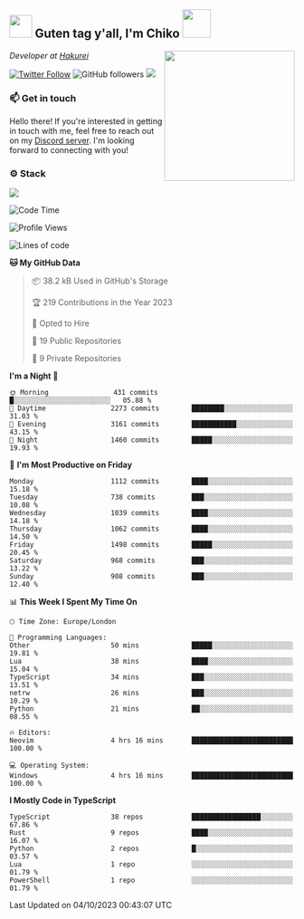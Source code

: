 <h2><img src="https://cdn.discordapp.com/emojis/1100181376730402906.gif?quality=lossless" width="40"> Guten tag y'all, I'm Chiko <img src="https://a.ppy.sh/15907233" width="50"></h2>
<a href="https://twitter.com/Zzul0714/status/1654451338179395585?s=20"><img align='right' src="https://cdn.discordapp.com/attachments/1109162815866023976/1109163700583153705/FvXKt8paEAAR6Ak1.png" width="230"></a>
<p><em>Developer at <a href="https://github.com/hakureiapp">Hakurei</a></em></p>

[![Twitter Follow](https://img.shields.io/twitter/follow/chikoxq?label=Follow)](https://twitter.com/intent/follow?screen_name=chikoxq)
![GitHub followers](https://img.shields.io/github/followers/chikof?label=Follow&style=social)
![](https://komarev.com/ghpvc/?username=chikof&color=blue)

### 📫 Get in touch
Hello there! If you're interested in getting in touch with me, feel free to reach out on my [Discord server](https://discord.gg/sejc7TnX6N). I'm looking forward to connecting with you!

### ⚙️ Stack
![](https://skillicons.dev/icons?i=git,kubernetes,docker,js,ts,cloudflare,css,deno,express,graphql,html,mongodb,nestjs,py,react,apollo,bash,java,lua,nextjs,netlify,nodejs,ps,powershell,rust,neovim,tauri,sentry,postgres,tailwind,prisma,actix)

<!--START_SECTION:waka-->
![Code Time](http://img.shields.io/badge/Code%20Time-1%2C509%20hrs%204%20mins-blue)

![Profile Views](http://img.shields.io/badge/Profile%20Views-12-blue)

![Lines of code](https://img.shields.io/badge/From%20Hello%20World%20I%27ve%20Written-6.2%20million%20lines%20of%20code-blue)

**🐱 My GitHub Data** 

> 📦 38.2 kB Used in GitHub's Storage 
 > 
> 🏆 219 Contributions in the Year 2023
 > 
> 💼 Opted to Hire
 > 
> 📜 19 Public Repositories 
 > 
> 🔑 9 Private Repositories 
 > 
**I'm a Night 🦉** 

```text
🌞 Morning                431 commits         █░░░░░░░░░░░░░░░░░░░░░░░░   05.88 % 
🌆 Daytime                2273 commits        ████████░░░░░░░░░░░░░░░░░   31.03 % 
🌃 Evening                3161 commits        ███████████░░░░░░░░░░░░░░   43.15 % 
🌙 Night                  1460 commits        █████░░░░░░░░░░░░░░░░░░░░   19.93 % 
```
📅 **I'm Most Productive on Friday** 

```text
Monday                   1112 commits        ████░░░░░░░░░░░░░░░░░░░░░   15.18 % 
Tuesday                  738 commits         ███░░░░░░░░░░░░░░░░░░░░░░   10.08 % 
Wednesday                1039 commits        ████░░░░░░░░░░░░░░░░░░░░░   14.18 % 
Thursday                 1062 commits        ████░░░░░░░░░░░░░░░░░░░░░   14.50 % 
Friday                   1498 commits        █████░░░░░░░░░░░░░░░░░░░░   20.45 % 
Saturday                 968 commits         ███░░░░░░░░░░░░░░░░░░░░░░   13.22 % 
Sunday                   908 commits         ███░░░░░░░░░░░░░░░░░░░░░░   12.40 % 
```


📊 **This Week I Spent My Time On** 

```text
🕑︎ Time Zone: Europe/London

💬 Programming Languages: 
Other                    50 mins             █████░░░░░░░░░░░░░░░░░░░░   19.81 % 
Lua                      38 mins             ████░░░░░░░░░░░░░░░░░░░░░   15.04 % 
TypeScript               34 mins             ███░░░░░░░░░░░░░░░░░░░░░░   13.51 % 
netrw                    26 mins             ███░░░░░░░░░░░░░░░░░░░░░░   10.29 % 
Python                   21 mins             ██░░░░░░░░░░░░░░░░░░░░░░░   08.55 % 

🔥 Editors: 
Neovim                   4 hrs 16 mins       █████████████████████████   100.00 % 

💻 Operating System: 
Windows                  4 hrs 16 mins       █████████████████████████   100.00 % 
```

**I Mostly Code in TypeScript** 

```text
TypeScript               38 repos            █████████████████░░░░░░░░   67.86 % 
Rust                     9 repos             ████░░░░░░░░░░░░░░░░░░░░░   16.07 % 
Python                   2 repos             █░░░░░░░░░░░░░░░░░░░░░░░░   03.57 % 
Lua                      1 repo              ░░░░░░░░░░░░░░░░░░░░░░░░░   01.79 % 
PowerShell               1 repo              ░░░░░░░░░░░░░░░░░░░░░░░░░   01.79 % 
```




 Last Updated on 04/10/2023 00:43:07 UTC
<!--END_SECTION:waka-->


<!--
<p align="center">
     <a href="https://discord.gg/HhybNhchcC"><img src="https://invidget.switchblade.xyz/sejc7TnX6N" align="center" ><a>
</p> 
-->
